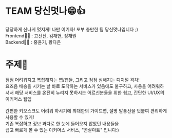 # TEAM 당신멋나😁👍
당당하게 신나게 멋지게! 나만 이기자! 포부 충만한 팀 당신멋나입니다 ;)<br>
Frontend👩‍💻 : 고선진, 김채현, 정채원<br>
Backend👩‍💻 : 홍윤기, 황다은<br>

# 주제🤔
점점 어려워지고 복잡해지는 앱/웹들, 그리고 점점 심해지는 디지털 격차!<br>
요즈음 배송을 시키는 날 바로 도착하는 서비스가 있음에도 불구하고, 사용을 어려워하셔서 해당 서비스를 온전히 누리지 못하시는 어르신분들을 위한 쉽고, 간단한 UI/UX의 이커머스 웹앱
<br><br>
간편한 키오스크도 어려워 하시기에 최대한의 가이드맵, 설명 말풍선을 덧붙여 편리하게 사용할 수 있게!<br>
기존 복잡하고 정보 과다로 한 눈에 들어오지 않았던 내용들을<br>
쉽고 빠르게 볼 수 있는 이커머스 서비스, "곰살마트" 입니다:)<br>
